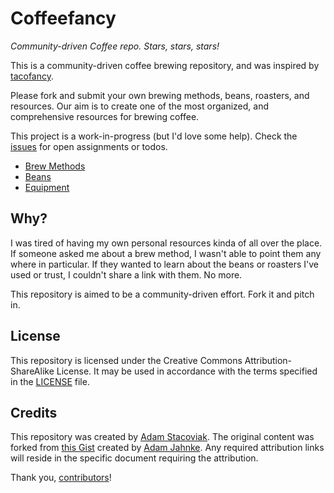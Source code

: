 # Coffeefancy

*Community-driven Coffee repo. Stars, stars, stars!*

This is a community-driven coffee brewing repository, and was inspired by [tacofancy](https://github.com/sinker/tacofancy).

Please fork and submit your own brewing methods, beans, roasters, and resources. Our aim is to create one of the most organized, and comprehensive resources for brewing coffee.

This project is a work-in-progress (but I'd love some help). Check the [issues](/issues) for open assignments or todos.

- [Brew Methods](brew-methods/)
- [Beans](beans/)
- [Equipment](equipment/)

## Why?

I was tired of having my own personal resources kinda of all over the place. If someone asked me about a brew method, I wasn't able to point them any where in particular. If they wanted to learn about the beans or roasters I've used or trust, I couldn't share a link with them. No more.

This repository is aimed to be  a community-driven effort. Fork it and pitch in.

## License

This repository is licensed under the Creative Commons Attribution-ShareAlike License. It may be used in accordance with the terms specified in the [LICENSE](/LICENSE.md) file.

## Credits

This repository was created by [Adam Stacoviak](http://adamstacoviak.com/). The original content was forked from [this Gist](https://gist.github.com/adamyonk/7252897) created by [Adam Jahnke](https://twitter.com/adamyonk). Any required attribution links will reside in the specific document requiring the attribution.

Thank you, [contributors](https://github.com/adamstac/coffeefancy/graphs/contributors)!
